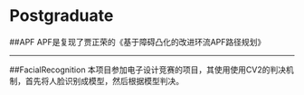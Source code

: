 # Postgraduate
##APF
APF是复现了贾正荣的《基于障碍凸化的改进环流APF路径规划》



___
##FacialRecognition
本项目参加电子设计竞赛的项目，其使用使用CV2的判决机制，首先将人脸识别成模型，然后根据模型判决。



